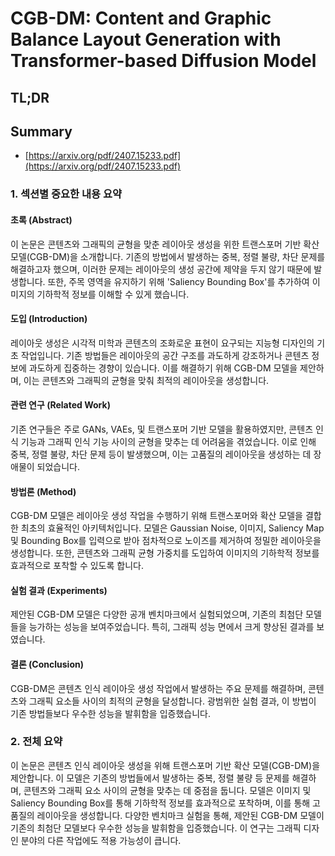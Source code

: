 # CGB-DM: Content and Graphic Balance Layout Generation with Transformer-based Diffusion Model
## TL;DR
## Summary
- [https://arxiv.org/pdf/2407.15233.pdf](https://arxiv.org/pdf/2407.15233.pdf)

### 1. 섹션별 중요한 내용 요약

#### 초록 (Abstract)
이 논문은 콘텐츠와 그래픽의 균형을 맞춘 레이아웃 생성을 위한 트랜스포머 기반 확산 모델(CGB-DM)을 소개합니다. 기존의 방법에서 발생하는 중복, 정렬 불량, 차단 문제를 해결하고자 했으며, 이러한 문제는 레이아웃의 생성 공간에 제약을 두지 않기 때문에 발생합니다. 또한, 주목 영역을 유지하기 위해 'Saliency Bounding Box'를 추가하여 이미지의 기하학적 정보를 이해할 수 있게 했습니다.

#### 도입 (Introduction)
레이아웃 생성은 시각적 미학과 콘텐츠의 조화로운 표현이 요구되는 지능형 디자인의 기초 작업입니다. 기존 방법들은 레이아웃의 공간 구조를 과도하게 강조하거나 콘텐츠 정보에 과도하게 집중하는 경향이 있습니다. 이를 해결하기 위해 CGB-DM 모델을 제안하며, 이는 콘텐츠와 그래픽의 균형을 맞춰 최적의 레이아웃을 생성합니다.

#### 관련 연구 (Related Work)
기존 연구들은 주로 GANs, VAEs, 및 트랜스포머 기반 모델을 활용하였지만, 콘텐츠 인식 기능과 그래픽 인식 기능 사이의 균형을 맞추는 데 어려움을 겪었습니다. 이로 인해 중복, 정렬 불량, 차단 문제 등이 발생했으며, 이는 고품질의 레이아웃을 생성하는 데 장애물이 되었습니다.

#### 방법론 (Method)
CGB-DM 모델은 레이아웃 생성 작업을 수행하기 위해 트랜스포머와 확산 모델을 결합한 최초의 효율적인 아키텍처입니다. 모델은 Gaussian Noise, 이미지, Saliency Map 및 Bounding Box를 입력으로 받아 점차적으로 노이즈를 제거하여 정밀한 레이아웃을 생성합니다. 또한, 콘텐츠와 그래픽 균형 가중치를 도입하여 이미지의 기하학적 정보를 효과적으로 포착할 수 있도록 합니다.

#### 실험 결과 (Experiments)
제안된 CGB-DM 모델은 다양한 공개 벤치마크에서 실험되었으며, 기존의 최첨단 모델들을 능가하는 성능을 보여주었습니다. 특히, 그래픽 성능 면에서 크게 향상된 결과를 보였습니다.

#### 결론 (Conclusion)
CGB-DM은 콘텐츠 인식 레이아웃 생성 작업에서 발생하는 주요 문제를 해결하며, 콘텐츠와 그래픽 요소들 사이의 최적의 균형을 달성합니다. 광범위한 실험 결과, 이 방법이 기존 방법들보다 우수한 성능을 발휘함을 입증했습니다.

### 2. 전체 요약
이 논문은 콘텐츠 인식 레이아웃 생성을 위해 트랜스포머 기반 확산 모델(CGB-DM)을 제안합니다. 이 모델은 기존의 방법들에서 발생하는 중복, 정렬 불량 등 문제를 해결하며, 콘텐츠와 그래픽 요소 사이의 균형을 맞추는 데 중점을 둡니다. 모델은 이미지 및 Saliency Bounding Box를 통해 기하학적 정보를 효과적으로 포착하며, 이를 통해 고품질의 레이아웃을 생성합니다. 다양한 벤치마크 실험을 통해, 제안된 CGB-DM 모델이 기존의 최첨단 모델보다 우수한 성능을 발휘함을 입증했습니다. 이 연구는 그래픽 디자인 분야의 다른 작업에도 적용 가능성이 큽니다.